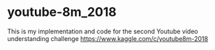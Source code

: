 # youtube-8m_2018

This is my implementation and code for the second Youtube video understanding challenge https://www.kaggle.com/c/youtube8m-2018
